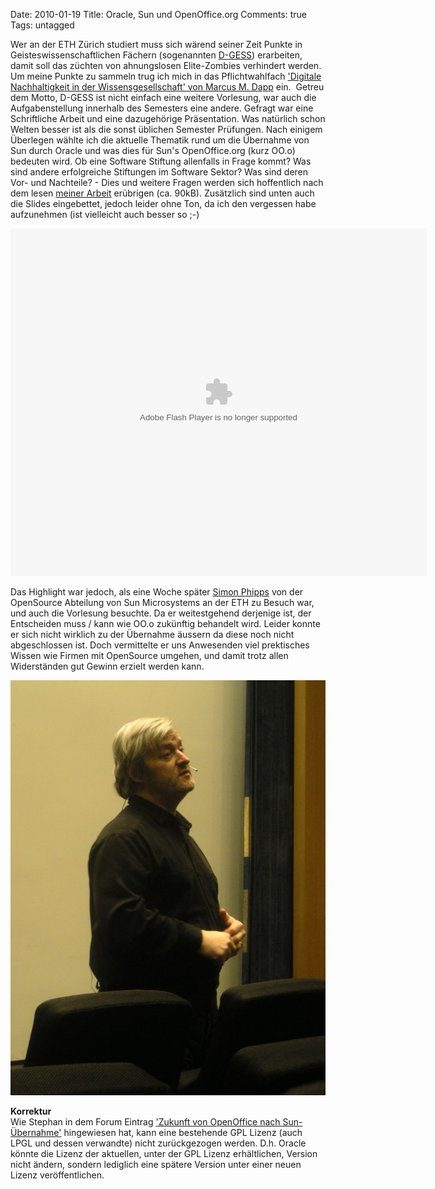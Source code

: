 Date: 2010-01-19
Title: Oracle, Sun und OpenOffice.org
Comments: true
Tags: untagged

<p>Wer an der ETH Zürich studiert muss sich wärend seiner Zeit Punkte in Geisteswissenschaftlichen Fächern
    (sogenannten <a
        href="https://www.vvz.ethz.ch/Vorlesungsverzeichnis/sucheLerneinheiten.do?lang=de&search=on&semkez=2010S&studiengangTyp=&deptId=&studiengangAbschnittId=37801&bereichAbschnittId=&unterbereichAbschnittId=&lerneinheitstitel=&lerneinheitscode=&famname=&rufname=&wahlinfo=&lehrsprache=&katalogdaten=&search=Suchen">D-GESS</a>)
    erarbeiten, damit soll das züchten von ahnungslosen Elite-Zombies verhindert werden.
    Um meine Punkte zu sammeln trug ich mich in das Pflichtwahlfach <a href="https://digisus.info/blog/">'Digitale
        Nachhaltigkeit in der Wissensgesellschaft' von Marcus M. Dapp</a> ein. 
    Getreu dem Motto, D-GESS ist nicht einfach eine weitere Vorlesung, war auch die Aufgabenstellung innerhalb des
    Semesters eine andere. Gefragt war eine Schriftliche Arbeit und eine dazugehörige Präsentation. Was natürlich schon
    Welten besser ist als die sonst üblichen Semester Prüfungen.
    Nach einigem Überlegen wählte ich die aktuelle Thematik rund um die Übernahme von Sun durch Oracle und was dies für
    Sun's OpenOffice.org (kurz OO.o) bedeuten wird. Ob eine Software Stiftung allenfalls in Frage kommt? Was sind andere
    erfolgreiche Stiftungen im Software Sektor? Was sind deren Vor- und Nachteile? - Dies und weitere Fragen werden sich
    hoffentlich nach dem lesen <a
        href="/assets/files/2010/1/Digitale+Nachhaltigkeit+-+Oracle+Sun+und+Open+Office_final.pdf">meiner Arbeit</a> erübrigen
    (ca. 90kB). Zusätzlich sind unten auch die Slides eingebettet, jedoch leider ohne Ton, da ich den vergessen habe
    aufzunehmen (ist vielleicht auch besser so ;-)
</p>
<div style="width:666px;text-align:left" id="__ss_2928863"><object style="margin:0px" width="666" height="556">
        <param name="movie"
            value="https://static.slidesharecdn.com/swf/ssplayer2.swf?doc=oraclesunundopenoffice-org-100116093101-phpapp02&rel=0&stripped_title=oracle-sun-und-openofficeorg" />
        <param name="allowFullScreen" value="true" />
        <param name="allowScriptAccess" value="always" /><embed
            src="https://static.slidesharecdn.com/swf/ssplayer2.swf?doc=oraclesunundopenoffice-org-100116093101-phpapp02&rel=0&stripped_title=oracle-sun-und-openofficeorg"
            type="application/x-shockwave-flash" allowscriptaccess="always" allowfullscreen="true" width="666"
            height="556"></embed>
    </object></div>
<p>Das Highlight war jedoch, als eine Woche später <a
        href="https://en.wikipedia.org/wiki/Simon_Phipps_(programmer)">Simon Phipps</a> von der OpenSource Abteilung von
    Sun Microsystems an der ETH zu Besuch war, und auch die Vorlesung besuchte. Da er weitestgehend derjenige ist, der
    Entscheiden muss / kann wie OO.o zukünftig behandelt wird. Leider konnte er sich nicht wirklich zu der Übernahme
    äussern da diese noch nicht abgeschlossen ist. Doch vermittelte er uns Anwesenden viel prektisches Wissen wie Firmen
    mit OpenSource umgehen, und damit trotz allen Widerständen gut Gewinn erzielt werden kann.</p>
<img src="/assets/images/2010/1/Simon-Phipps.jpg" alt="Simon Phipps - Sun Microsystems" />
<p><strong>Korrektur</strong><br />Wie Stephan in dem Forum Eintrag <a
        href="https://de.openoffice.info/viewtopic.php?f=16&t=34701">'Zukunft von OpenOffice nach Sun-Übernahme'</a>
    hingewiesen hat, kann eine bestehende GPL Lizenz (auch LPGL und dessen verwandte) nicht zurückgezogen werden. D.h.
    Oracle könnte die Lizenz der aktuellen, unter der GPL Lizenz erhältlichen, Version nicht ändern, sondern lediglich
    eine spätere Version unter einer neuen Lizenz veröffentlichen.</p>
